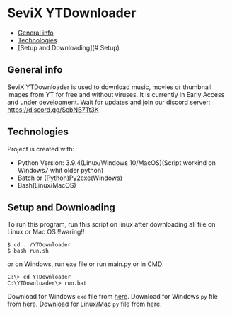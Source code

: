 # SeviX YTDownloader
* [General info](#general-info)
* [Technologies](#technologies)
* [Setup and Downloading](# Setup)

## General info
SeviX YTDownloader is used to download music, movies or thumbnail images from YT for free and without viruses. It is currently in Early Access and under development. Wait for updates and join our discord server: https://discord.gg/ScbNB7Tt3K
		
## Technologies
Project is created with:
* Python Version: 3.9.4(Linux/Windows 10/MacOS)(Script workind on Windows7 whit older python)
* Batch or (Python)Py2exe(Windows)
* Bash(Linux/MacOS)

## Setup and Downloading
To run this program, run this script on linux after downloading all file on Linux or Mac OS
!!waring!!
```
$ cd ../YTDownloader
$ bash run.sh
```
or on Windows, run exe file or run main.py or in CMD:
```
C:\> cd YTDownloader
C:\YTDownloader\> run.bat
```
Download for Windows `exe` file from [here](https://github.com/BetterDiscord/Installer/releases/latest/download/BetterDiscord-Windows.exe).
Download for Windows `py` file from [here](https://github.com/BetterDiscord/Installer/releases/latest/download/BetterDiscord-Windows.exe).
Download for Linux/Mac `py` file from [here](https://github.com/BetterDiscord/Installer/releases/latest/download/BetterDiscord-Windows.exe).
